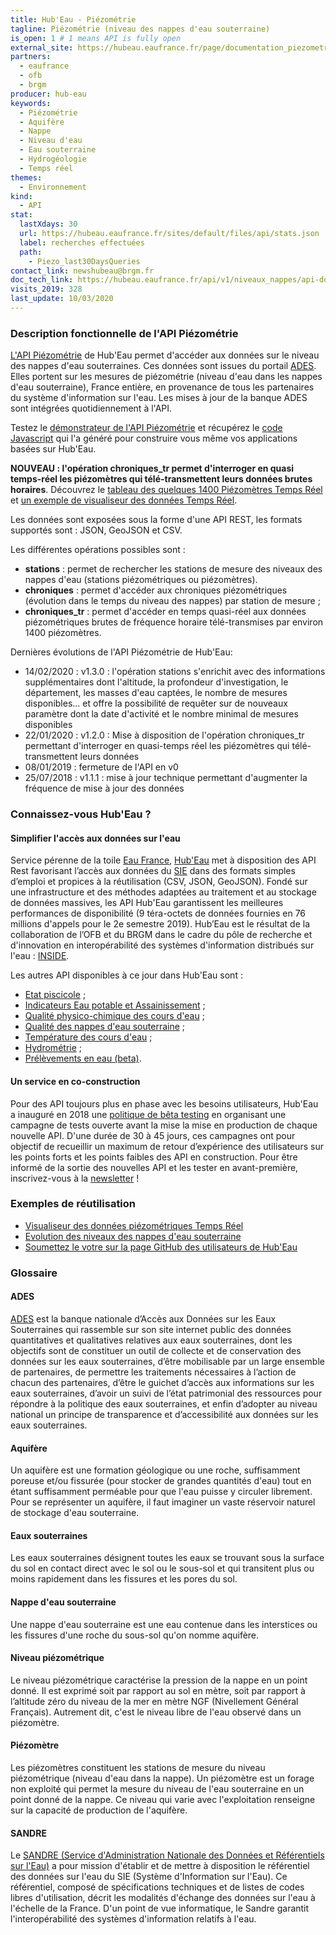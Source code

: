 ```yaml
---
title: Hub'Eau - Piézométrie
tagline: Piézométrie (niveau des nappes d'eau souterraine)
is_open: 1 # 1 means API is fully open
external_site: https://hubeau.eaufrance.fr/page/documentation_piezometrie
partners:
  - eaufrance
  - ofb
  - brgm
producer: hub-eau
keywords:
  - Piézométrie
  - Aquifère
  - Nappe
  - Niveau d'eau
  - Eau souterraine
  - Hydrogéologie
  - Temps réel
themes:
  - Environnement
kind:
  - API
stat:
  lastXdays: 30
  url: https://hubeau.eaufrance.fr/sites/default/files/api/stats.json
  label: recherches effectuées
  path:
    - Piezo_last30DaysQueries
contact_link: newshubeau@brgm.fr
doc_tech_link: https://hubeau.eaufrance.fr/api/v1/niveaux_nappes/api-docs
visits_2019: 328
last_update: 10/03/2020
---
```


### Description fonctionnelle de l'API Piézométrie

[L'API Piézométrie](https://hubeau.eaufrance.fr/page/api-piezometrie) de Hub'Eau permet d'accéder aux données sur le niveau des nappes d'eau souterraines. Ces données sont issues du portail [ADES](http://www.ades.eaufrance.fr). Elles portent sur les mesures de piézométrie (niveau d'eau dans les nappes d'eau souterraine), France entière, en provenance de tous les partenaires du système d'information sur l'eau.
Les mises à jour de la banque ADES sont intégrées quotidiennement à l'API.

Testez le [démonstrateur de l'API Piézométrie](https://hubeau.eaufrance.fr/sites/default/files/api/demo/piezo/piezo.htm) et récupérez le [code Javascript](https://github.com/BRGM/hubeau/tree/master/demonstrateurs/piezo) qui l'a généré pour construire vous même vos applications basées sur Hub'Eau.

**NOUVEAU : l'opération chroniques_tr permet d'interroger en quasi temps-réel les piézomètres qui télé-transmettent leurs données brutes horaires**. Découvrez le [tableau des quelques 1400 Piézomètres Temps Réel](https://hubeau.eaufrance.fr/sites/default/files/api/demo/piezo/stations_piezo_tr.html) et [un exemple de visualiseur des données Temps Réel](https://hubeau.eaufrance.fr/sites/default/files/api/demo/piezo/_demo_tr/).

Les données sont exposées sous la forme d'une API REST, les formats supportés sont : JSON, GeoJSON et CSV.

Les différentes opérations possibles sont :

- **stations** : permet de rechercher les stations de mesure des niveaux des nappes d'eau (stations piézométriques ou piézomètres).
- **chroniques** : permet d'accéder aux chroniques piézométriques (évolution dans le temps du niveau des nappes) par station de mesure ;
- **chroniques_tr** : permet d'accéder en temps quasi-réel aux données piézométriques brutes de fréquence horaire télé-transmises par environ 1400 piézomètres.

Dernières évolutions de l'API Piézométrie de Hub'Eau:

- 14/02/2020 : v1.3.0 : l'opération stations s'enrichit avec des informations supplémentaires dont l'altitude, la profondeur d'investigation, le département, les masses d'eau captées, le nombre de mesures disponibles... et offre la possibilité de requêter sur de nouveaux paramètre dont la date d'activité et le nombre minimal de mesures disponibles
- 22/01/2020 : v1.2.0 : Mise à disposition de l'opération chroniques_tr permettant d'interroger en quasi-temps réel les piézomètres qui télé-transmettent leurs données
- 08/01/2019 : fermeture de l'API en v0
- 25/07/2018 : v1.1.1 : mise à jour technique permettant d'augmenter la fréquence de mise à jour des données

### Connaissez-vous Hub'Eau ?

#### Simplifier l'accès aux données sur l'eau

Service pérenne de la toile [Eau France](https://www.eaufrance.fr), [Hub'Eau](https://hubeau.eaufrance.fr/) met à disposition des API Rest favorisant l’accès aux données du [SIE](https://www.eaufrance.fr/donnees) dans des formats simples d’emploi et propices à la réutilisation (CSV, JSON, GeoJSON).
Fondé sur une infrastructure et des méthodes adaptées au traitement et au stockage de données massives, les API Hub'Eau garantissent les meilleures performances de disponibilité (9 téra-octets de données fournies en 76 millions d'appels pour le 2e semestre 2019).
Hub’Eau est le résultat de la collaboration de l’OFB et du BRGM dans le cadre du pôle de recherche et d'innovation en interopérabilité des systèmes d'information distribués sur l'eau : [INSIDE](http://www.pole-inside.fr/fr).

Les autres API disponibles à ce jour dans Hub'Eau sont :

- [Etat piscicole](/les-api/api_hubeau_poissons) ;
- [Indicateurs Eau potable et Assainissement](/les-api/api_hubeau_indic_EP_Asst) ;
- [Qualité physico-chimique des cours d'eau](/les-api/api_hubeau_qualite_rivieres) ;
- [Qualité des nappes d'eau souterraine](/les-api/api_hubeau_qualite_nappes_eau_sout) ;
- [Température des cours d'eau](/les-api/api_hubeau_temperature_rivieres) ;
- [Hydrométrie](/les-api/api_hubeau_hydrometrie) ;
- [Prélèvements en eau (beta)](/les-api/api_hubeau_prelevements).

#### Un service en co-construction

Pour des API toujours plus en phase avec les besoins utilisateurs, Hub'Eau a inauguré en 2018 une [politique de bêta testing](https://hubeau.eaufrance.fr/page/apis) en organisant une campagne de tests ouverte avant la mise la mise en production de chaque nouvelle API.
D'une durée de 30 à 45 jours, ces campagnes ont pour objectif de recueillir un maximum de retour d’expérience des utilisateurs sur les points forts et les points faibles des API en construction.
Pour être informé de la sortie des nouvelles API et les tester en avant-première, inscrivez-vous à la [newsletter](https://hubeau.eaufrance.fr/page/news-letter-hubeau) !

### Exemples de réutilisation

- [Visualiseur des données piézométriques Temps Réel](https://hubeau.eaufrance.fr/sites/default/files/api/demo/piezo/_demo_tr/)
- [Evolution des niveaux des nappes d'eau souterraine](https://hubeau.eaufrance.fr/sites/default/files/api/demo/piezo/piezo.htm)
- [Soumettez le votre sur la page GitHub des utilisateurs de Hub'Eau](https://github.com/BRGM/hubeau)

### Glossaire

#### ADES

[ADES](http://www.ades.eaufrance.fr) est la banque nationale d’Accès aux Données sur les Eaux Souterraines qui rassemble sur son site internet public des données quantitatives et qualitatives relatives aux eaux souterraines, dont les objectifs sont de constituer un outil de collecte et de conservation des données sur les eaux souterraines, d’être mobilisable par un large ensemble de partenaires, de permettre les traitements nécessaires à l’action de chacun des partenaires, d’être le guichet d’accès aux informations sur les eaux souterraines, d’avoir un suivi de l’état patrimonial des ressources pour répondre à la politique des eaux souterraines, et enfin d’adopter au niveau national un principe de transparence et d’accessibilité aux données sur les eaux souterraines.

#### Aquifère

Un aquifère est une formation géologique ou une roche, suffisamment poreuse et/ou fissurée (pour stocker de grandes quantités d'eau) tout en étant suffisamment perméable pour que l'eau puisse y circuler librement. Pour se représenter un aquifère, il faut imaginer un vaste réservoir naturel de stockage d'eau souterraine.

#### Eaux souterraines

Les eaux souterraines désignent toutes les eaux se trouvant sous la surface du sol en contact direct avec le sol ou le sous-sol et qui transitent plus ou moins rapidement dans les fissures et les pores du sol.

#### Nappe d'eau souterraine

Une nappe d'eau souterraine est une eau contenue dans les interstices ou les fissures d'une roche du sous-sol qu'on nomme aquifère.

#### Niveau piézométrique

Le niveau piézométrique caractérise la pression de la nappe en un point donné. Il est exprimé soit par rapport au sol en mètre, soit par rapport à l’altitude zéro du niveau de la mer en mètre NGF (Nivellement Général Français). Autrement dit, c'est le niveau libre de l'eau observé dans un piézomètre.

#### Piézomètre

Les piézomètres constituent les stations de mesure du niveau piézométrique (niveau d'eau dans la nappe). Un piézomètre est un forage non exploité qui permet la mesure du niveau de l'eau souterraine en un point donné de la nappe. Ce niveau qui varie avec l'exploitation renseigne sur la capacité de production de l'aquifère.

#### SANDRE

Le [SANDRE (Service d'Administration Nationale des Données et Référentiels sur l'Eau)](http://www.sandre.eaufrance.fr/) a pour mission d'établir et de mettre à disposition le référentiel des données sur l'eau du SIE (Système d'Information sur l'Eau). Ce référentiel, composé de spécifications techniques et de listes de codes libres d'utilisation, décrit les modalités d'échange des données sur l'eau à l'échelle de la France. D'un point de vue informatique, le Sandre garantit l'interopérabilité des systèmes d'information relatifs à l'eau.
